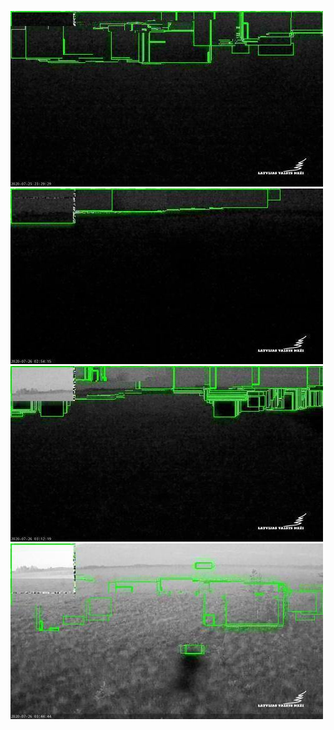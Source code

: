 ![20200725-222054-225059](in/20200725/20200725-222054-225059_0_.jpg)
![20200726-013039-020044](in/20200726/20200726-013039-020044_0_.jpg)
![20200726-020759-023804](in/20200726/20200726-020759-023804_0_.jpg)
![20200726-023809-030814](in/20200726/20200726-023809-030814_0_.jpg)
